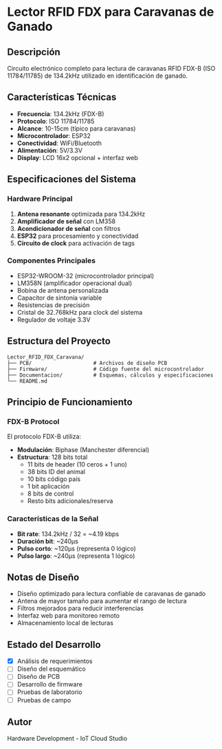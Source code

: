 # Lector RFID FDX para Caravanas de Ganado

## Descripción
Circuito electrónico completo para lectura de caravanas RFID FDX-B (ISO 11784/11785) de 134.2kHz utilizado en identificación de ganado.

## Características Técnicas
- **Frecuencia**: 134.2kHz (FDX-B)
- **Protocolo**: ISO 11784/11785
- **Alcance**: 10-15cm (típico para caravanas)
- **Microcontrolador**: ESP32
- **Conectividad**: WiFi/Bluetooth
- **Alimentación**: 5V/3.3V
- **Display**: LCD 16x2 opcional + interfaz web

## Especificaciones del Sistema

### Hardware Principal
1. **Antena resonante** optimizada para 134.2kHz
2. **Amplificador de señal** con LM358
3. **Acondicionador de señal** con filtros
4. **ESP32** para procesamiento y conectividad
5. **Circuito de clock** para activación de tags

### Componentes Principales
- ESP32-WROOM-32 (microcontrolador principal)
- LM358N (amplificador operacional dual)
- Bobina de antena personalizada
- Capacitor de sintonía variable
- Resistencias de precisión
- Cristal de 32.768kHz para clock del sistema
- Regulador de voltaje 3.3V

## Estructura del Proyecto

```
Lector_RFID_FDX_Caravana/
├── PCB/                    # Archivos de diseño PCB
├── Firmware/               # Código fuente del microcontrolador
├── Documentacion/          # Esquemas, cálculos y especificaciones
└── README.md
```

## Principio de Funcionamiento

### FDX-B Protocol
El protocolo FDX-B utiliza:
- **Modulación**: Biphase (Manchester diferencial)
- **Estructura**: 128 bits total
  - 11 bits de header (10 ceros + 1 uno)
  - 38 bits ID del animal
  - 10 bits código país
  - 1 bit aplicación
  - 8 bits de control
  - Resto bits adicionales/reserva

### Características de la Señal
- **Bit rate**: 134.2kHz / 32 = ~4.19 kbps
- **Duración bit**: ~240μs
- **Pulso corto**: ~120μs (representa 0 lógico)
- **Pulso largo**: ~240μs (representa 1 lógico)

## Notas de Diseño
- Diseño optimizado para lectura confiable de caravanas de ganado
- Antena de mayor tamaño para aumentar el rango de lectura
- Filtros mejorados para reducir interferencias
- Interfaz web para monitoreo remoto
- Almacenamiento local de lecturas

## Estado del Desarrollo
- [x] Análisis de requerimientos
- [ ] Diseño del esquemático
- [ ] Diseño de PCB
- [ ] Desarrollo de firmware
- [ ] Pruebas de laboratorio
- [ ] Pruebas de campo

## Autor
Hardware Development - IoT Cloud Studio
